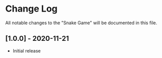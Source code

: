 # Change Log

All notable changes to the "Snake Game" will be documented in this file.

## [1.0.0] - 2020-11-21
- Initial release